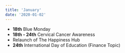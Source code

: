 ```yaml
---
title: 'January'
date: '2020-01-02'
---
```


- **18th** Blue Monday
- **18th - 24th** Cervical Cancer Awareness
- Relaunch of The Happiness Hub
- **24th** International Day of Education (Finance Topic)
